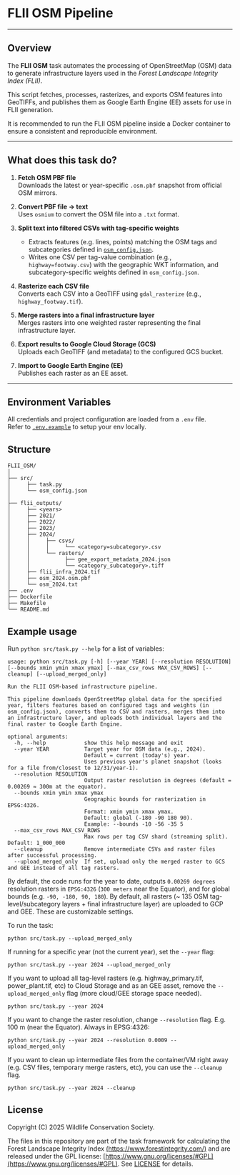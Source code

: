 # FLII OSM Pipeline
---

## Overview

The **FLII OSM** task automates the processing of OpenStreetMap (OSM) data to generate infrastructure layers used in the *Forest Landscape Integrity Index (FLII)*.

This script fetches, processes, rasterizes, and exports OSM features into GeoTIFFs, and publishes them as Google Earth Engine (EE) assets for use in FLII generation.

It is recommended to run the FLII OSM pipeline inside a Docker container to ensure a consistent and reproducible environment.

---

## What does this task do?

1. **Fetch OSM PBF file**  
   Downloads the latest or year-specific `.osm.pbf` snapshot from official OSM mirrors.

2. **Convert PBF file → text**  
   Uses `osmium` to convert the OSM file into a `.txt` format.

3. **Split text into filtered CSVs with tag-specific weights**  
   - Extracts features (e.g. lines, points) matching the OSM tags and subcategories defined in [`osm_config.json`](osm_config.json).  
   - Writes one CSV per tag-value combination (e.g., `highway=footway.csv`) with the geographic WKT information, and subcategory-specific weights defined in `osm_config.json`.

4. **Rasterize each CSV file**  
   Converts each CSV into a GeoTIFF using `gdal_rasterize` (e.g., `highway_footway.tif`).

5. **Merge rasters into a final infrastructure layer**  
   Merges rasters into one weighted raster representing the final infrastructure layer.

6. **Export results to Google Cloud Storage (GCS)**  
   Uploads each GeoTIFF (and metadata) to the configured GCS bucket.

7. **Import to Google Earth Engine (EE)**  
   Publishes each raster as an EE asset.

---

## Environment Variables

All credentials and project configuration are loaded from a `.env` file.  
Refer to [`.env.example`](/.env.example) to setup your env locally.

## Structure

```text
FLII_OSM/
│
├── src/
│     ├── task.py
│     └── osm_config.json
│
├── flii_outputs/
│     ├── <years>
│     ├── 2021/
│     ├── 2022/
│     ├── 2023/
│     ├── 2024/
│     │     ├── csvs/
│     │     │     └── <category=subcategory>.csv
│     │     └── rasters/
│     │           ├── gee_export_metadata_2024.json
│     │           └── <category_subcategory>.tiff
│     ├── flii_infra_2024.tif
│     ├── osm_2024.osm.pbf
│     └── osm_2024.txt
├── .env
├── Dockerfile
├── Makefile
└── README.md
```

## Example usage

Run `python src/task.py --help` for a list of variables:

```
usage: python src/task.py [-h] [--year YEAR] [--resolution RESOLUTION] [--bounds xmin ymin xmax ymax] [--max_csv_rows MAX_CSV_ROWS] [--cleanup] [--upload_merged_only]

Run the FLII OSM-based infrastructure pipeline.

This pipeline downloads OpenStreetMap global data for the specified year, filters features based on configured tags and weights (in osm_config.json), converts them to CSV and rasters, merges them into an infrastructure layer, and uploads both individual layers and the final raster to Google Earth Engine.

optional arguments:
  -h, --help            show this help message and exit
  --year YEAR           Target year for OSM data (e.g., 2024).
                        Default = current (today's) year.
                        Uses previous year's planet snapshot (looks for a file from/closest to 12/31/year-1).
  --resolution RESOLUTION
                        Output raster resolution in degrees (default = 0.00269 ≈ 300m at the equator).
  --bounds xmin ymin xmax ymax
                        Geographic bounds for rasterization in EPSG:4326.
                        Format: xmin ymin xmax ymax.
                        Default: global (-180 -90 180 90).
                        Example: --bounds -10 -56 -35 5
  --max_csv_rows MAX_CSV_ROWS
                        Max rows per tag CSV shard (streaming split). Default: 1_000_000
  --cleanup             Remove intermediate CSVs and raster files after successful processing.
  --upload_merged_only  If set, upload only the merged raster to GCS and GEE instead of all tag rasters.
```

By default, the code runs for the year to date, outputs `0.00269 degrees` resolution rasters in `EPSG:4326` (`300 meters` near the Equator), and for global bounds (e.g. `-90, -180, 90, 180`). By default, all rasters (~ 135 OSM tag-level/subcategory layers + final infrastructure layer) are uploaded to GCP and GEE. These are customizable settings.

To run the task:

```
python src/task.py --upload_merged_only
```

If running for a specific year (not the current year), set the  `--year` flag:
```
python src/task.py --year 2024 --upload_merged_only
```

If you want to upload all tag-level rasters (e.g. highway_primary.tif, power_plant.tif, etc) to Cloud Storage and as an GEE asset, remove the    `--upload_merged_only` flag (more cloud/GEE storage space needed).
```
python src/task.py --year 2024
```

If you want to change the raster resolution, change `--resolution` flag. E.g. 100 m (near the Equator). Always in EPSG:4326:
```
python src/task.py --year 2024 --resolution 0.0009 --upload_merged_only
```

If you want to clean up intermediate files from the container/VM right away (e.g. CSV files, temporary merge rasters, etc), you can use the `--cleanup` flag.
```
python src/task.py --year 2024 --cleanup
```

## License
Copyright (C) 2025 Wildlife Conservation Society.

The files in this repository are part of the task framework for calculating 
the Forest Landscape Integrity Index [(https://www.forestintegrity.com/)](https://www.forestintegrity.com/) and are released under the GPL license: [https://www.gnu.org/licenses/#GPL](https://www.gnu.org/licenses/#GPL). See [LICENSE](./LICENSE) for details.
